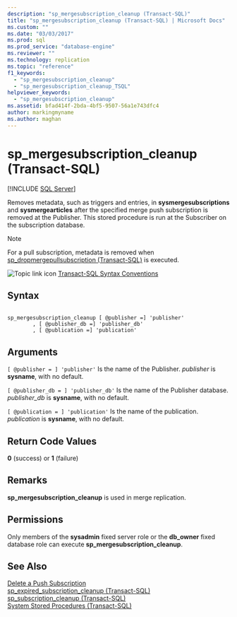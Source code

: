 ```yaml
---
description: "sp_mergesubscription_cleanup (Transact-SQL)"
title: "sp_mergesubscription_cleanup (Transact-SQL) | Microsoft Docs"
ms.custom: ""
ms.date: "03/03/2017"
ms.prod: sql
ms.prod_service: "database-engine"
ms.reviewer: ""
ms.technology: replication
ms.topic: "reference"
f1_keywords: 
  - "sp_mergesubscription_cleanup"
  - "sp_mergesubscription_cleanup_TSQL"
helpviewer_keywords: 
  - "sp_mergesubscription_cleanup"
ms.assetid: bfad414f-2bda-4bf5-9507-56a1e743dfc4
author: markingmyname
ms.author: maghan
---
```

# sp_mergesubscription_cleanup (Transact-SQL)
[!INCLUDE [SQL Server](../../includes/applies-to-version/sqlserver.md)]

  Removes metadata, such as triggers and entries, in **sysmergesubscriptions** and **sysmergearticles** after the specified merge push subscription is removed at the Publisher. This stored procedure is run at the Subscriber on the subscription database.  
  
> [!NOTE]  
>  For a pull subscription, metadata is removed when [sp_dropmergepullsubscription &#40;Transact-SQL&#41;](../../relational-databases/system-stored-procedures/sp-dropmergepullsubscription-transact-sql.md) is executed.  
  
 ![Topic link icon](../../database-engine/configure-windows/media/topic-link.gif "Topic link icon") [Transact-SQL Syntax Conventions](../../t-sql/language-elements/transact-sql-syntax-conventions-transact-sql.md)  
  
## Syntax  
  
```  
  
sp_mergesubscription_cleanup [ @publisher =] 'publisher'  
        , [ @publisher_db =] 'publisher_db'  
        , [ @publication =] 'publication'  
```  
  
## Arguments  
`[ @publisher = ] 'publisher'`
 Is the name of the Publisher. *publisher* is **sysname**, with no default.  
  
`[ @publisher_db = ] 'publisher_db'`
 Is the name of the Publisher database. *publisher_db* is **sysname**, with no default.  
  
`[ @publication = ] 'publication'`
 Is the name of the publication. *publication* is **sysname**, with no default.  
  
## Return Code Values  
 **0** (success) or **1** (failure)  
  
## Remarks  
 **sp_mergesubscription_cleanup** is used in merge replication.  
  
## Permissions  
 Only members of the **sysadmin** fixed server role or the **db_owner** fixed database role can execute **sp_mergesubscription_cleanup**.  
  
## See Also  
 [Delete a Push Subscription](../../relational-databases/replication/delete-a-push-subscription.md)   
 [sp_expired_subscription_cleanup &#40;Transact-SQL&#41;](../../relational-databases/system-stored-procedures/sp-expired-subscription-cleanup-transact-sql.md)   
 [sp_subscription_cleanup &#40;Transact-SQL&#41;](../../relational-databases/system-stored-procedures/sp-subscription-cleanup-transact-sql.md)   
 [System Stored Procedures &#40;Transact-SQL&#41;](../../relational-databases/system-stored-procedures/system-stored-procedures-transact-sql.md)  
  
  
